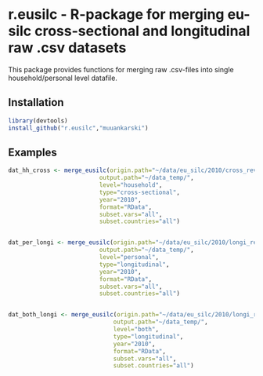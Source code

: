 r.eusilc - R-package for merging eu-silc cross-sectional and longitudinal raw .csv datasets
==================================

This package provides functions for merging raw .csv-files into single household/personal level datafile.

Installation
---------------------------------

```r
library(devtools)
install_github("r.eusilc","muuankarski")
```

Examples
---------------------------------

<!--
Look [muuankarski.github.io/r-eusilc-workshop/](http://muuankarski.github.io/r-eusilc-workshop/) for examples.
-->


```r
dat_hh_cross <- merge_eusilc(origin.path="~/data/eu_silc/2010/cross_rev3",
                          output.path="~/data_temp/",
                          level="household",
                          type="cross-sectional",
                          year="2010",
                          format="RData",
                          subset.vars="all",
                          subset.countries="all") 


dat_per_longi <- merge_eusilc(origin.path="~/data/eu_silc/2010/longi_rev2",
                          output.path="~/data_temp/",
                          level="personal",
                          type="longitudinal",
                          year="2010",
                          format="RData",
                          subset.vars="all",
                          subset.countries="all") 


dat_both_longi <- merge_eusilc(origin.path="~/data/eu_silc/2010/longi_rev2",
                              output.path="~/data_temp/",
                              level="both",
                              type="longitudinal",
                              year="2010",
                              format="RData",
                              subset.vars="all",
                              subset.countries="all") 

```


<!--

Preparations
----------------------------------

1. make sure you have enough RAM memory in your computer. For smooth workflow using all waves & countries in longitudinal data I recommend at least 16GB
2. Install R and libraries `data.table` and `devtools`
3. ...

Only modification have to be done prior running this code is to **change original .csv-filenames into p_file, r_file, h_file and d_file**. I makes the code easier to maintain. Difference between wave, data type and revision version is within folder structure.

-->